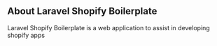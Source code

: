 ## About Laravel Shopify Boilerplate

Laravel Shopify Boilerplate is a web application to assist in developing shopify apps
